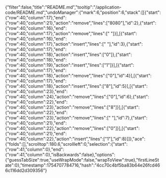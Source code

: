 {"filter":false,"title":"README.md","tooltip":"/application-code/README.md","undoManager":{"mark":6,"position":6,"stack":[[{"start":{"row":40,"column":17},"end":{"row":40,"column":21},"action":"remove","lines":["8080"],"id":2},{"start":{"row":40,"column":16},"end":{"row":40,"column":17},"action":"remove","lines":[" "]}],[{"start":{"row":40,"column":16},"end":{"row":40,"column":17},"action":"insert","lines":[" "],"id":3},{"start":{"row":40,"column":17},"end":{"row":40,"column":18},"action":"insert","lines":["0"]},{"start":{"row":40,"column":18},"end":{"row":40,"column":19},"action":"insert","lines":["1"]}],[{"start":{"row":40,"column":17},"end":{"row":40,"column":18},"action":"remove","lines":["0"],"id":4}],[{"start":{"row":40,"column":17},"end":{"row":40,"column":18},"action":"insert","lines":["8"],"id":5}],[{"start":{"row":40,"column":23},"end":{"row":40,"column":24},"action":"remove","lines":["0"],"id":6},{"start":{"row":40,"column":22},"end":{"row":40,"column":23},"action":"remove","lines":["8"]}],[{"start":{"row":40,"column":22},"end":{"row":40,"column":23},"action":"remove","lines":[" "],"id":7},{"start":{"row":40,"column":21},"end":{"row":40,"column":22},"action":"remove","lines":["0"]}],[{"start":{"row":40,"column":21},"end":{"row":40,"column":22},"action":"insert","lines":["1"],"id":8}]]},"ace":{"folds":[],"scrolltop":180.6,"scrollleft":0,"selection":{"start":{"row":41,"column":0},"end":{"row":41,"column":0},"isBackwards":false},"options":{"guessTabSize":true,"useWrapMode":false,"wrapToView":true},"firstLineState":0},"timestamp":1754707784716,"hash":"4cc70c4bf5ba83b64e26fcd466c116dd2d309356"}